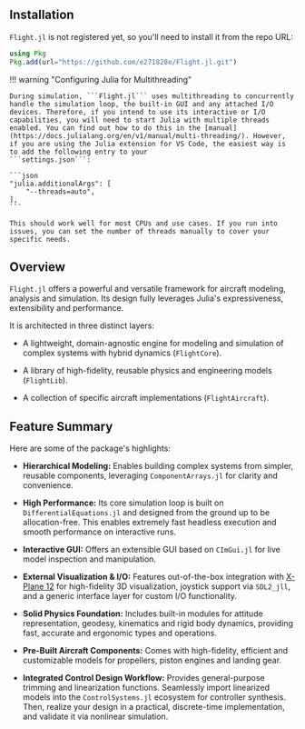 ## Installation
`Flight.jl` is not registered yet, so you'll need to install it from the repo URL:

```julia
using Pkg
Pkg.add(url="https://github.com/e271828e/Flight.jl.git")
```


!!! warning "Configuring Julia for Multithreading"

    During simulation, ```Flight.jl``` uses multithreading to concurrently handle the simulation loop, the built-in GUI and any attached I/O devices. Therefore, if you intend to use its interactive or I/O capabilities, you will need to start Julia with multiple threads enabled. You can find out how to do this in the [manual](https://docs.julialang.org/en/v1/manual/multi-threading/). However, if you are using the Julia extension for VS Code, the easiest way is to add the following entry to your
    ```settings.json```:

    ```json
    "julia.additionalArgs": [
        "--threads=auto",
    ],
    ```

    This should work well for most CPUs and use cases. If you run into issues, you can set the number of threads manually to cover your specific needs.

## Overview

`Flight.jl` offers a powerful and versatile framework for aircraft modeling, analysis and
simulation. Its design fully leverages Julia's expressiveness, extensibility and performance.

It is architected in three distinct layers:

- A lightweight, domain-agnostic engine for modeling and simulation of
  complex systems with hybrid dynamics (`FlightCore`).

- A library of high-fidelity, reusable physics and engineering models (`FlightLib`).

- A collection of specific aircraft implementations (`FlightAircraft`).

## Feature Summary

Here are some of the package's highlights:

*   **Hierarchical Modeling:** Enables building complex systems from simpler, reusable components,
    leveraging `ComponentArrays.jl` for clarity and convenience.

*   **High Performance:** Its core simulation loop is built on `DifferentialEquations.jl` and
    designed from the ground up to be allocation-free. This enables extremely fast headless execution and smooth performance on interactive runs.

*   **Interactive GUI:** Offers an extensible GUI based on `CImGui.jl` for live model
    inspection and manipulation.

*   **External Visualization & I/O:** Features out-of-the-box integration with [X-Plane
    12](https://www.x-plane.com/desktop/try-it/) for high-fidelity 3D visualization,
    joystick support via `SDL2_jll`, and a generic interface layer for custom I/O functionality.

*   **Solid Physics Foundation:** Includes built-in modules for attitude representation, geodesy, kinematics
    and rigid body dynamics, providing fast, accurate and ergonomic types and operations.

*   **Pre-Built Aircraft Components:** Comes with high-fidelity, efficient and customizable models for
    propellers, piston engines and landing gear.

*   **Integrated Control Design Workflow:** Provides general-purpose trimming and linearization
    functions. Seamlessly import linearized models into the `ControlSystems.jl` ecosystem for
    controller synthesis. Then, realize your design in a practical, discrete-time implementation, and
    validate it via nonlinear simulation.